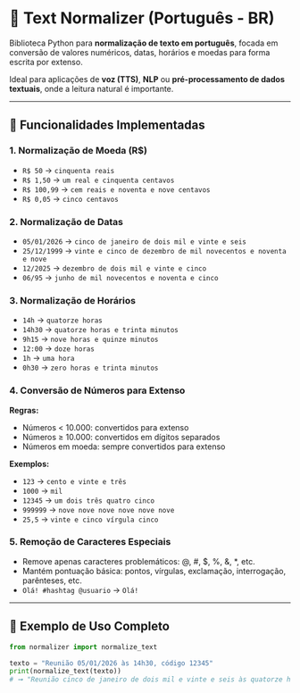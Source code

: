 # 🧠 Text Normalizer (Português - BR)

Biblioteca Python para **normalização de texto em português**, focada em conversão de valores numéricos, datas, horários e moedas para forma escrita por extenso.

Ideal para aplicações de **voz (TTS)**, **NLP** ou **pré-processamento de dados textuais**, onde a leitura natural é importante.

---

## 🧬 Funcionalidades Implementadas

### 1. Normalização de Moeda (R$)

- `R$ 50` → `cinquenta reais`
- `R$ 1,50` → `um real e cinquenta centavos`
- `R$ 100,99` → `cem reais e noventa e nove centavos`
- `R$ 0,05` → `cinco centavos`

### 2. Normalização de Datas

- `05/01/2026` → `cinco de janeiro de dois mil e vinte e seis`
- `25/12/1999` → `vinte e cinco de dezembro de mil novecentos e noventa e nove`
- `12/2025` → `dezembro de dois mil e vinte e cinco`
- `06/95` → `junho de mil novecentos e noventa e cinco`

### 3. Normalização de Horários

- `14h` → `quatorze horas`
- `14h30` → `quatorze horas e trinta minutos`
- `9h15` → `nove horas e quinze minutos`
- `12:00` → `doze horas`
- `1h` → `uma hora`
- `0h30` → `zero horas e trinta minutos`

### 4. Conversão de Números para Extenso

**Regras:**

- Números < 10.000: convertidos para extenso
- Números ≥ 10.000: convertidos em dígitos separados
- Números em moeda: sempre convertidos para extenso

**Exemplos:**

- `123` → `cento e vinte e três`
- `1000` → `mil`
- `12345` → `um dois três quatro cinco`
- `999999` → `nove nove nove nove nove nove`
- `25,5` → `vinte e cinco vírgula cinco`

### 5. Remoção de Caracteres Especiais

- Remove apenas caracteres problemáticos: @, #, $, %, &, *, etc.
- Mantém pontuação básica: pontos, vírgulas, exclamação, interrogação, parênteses, etc.
- `Olá! #hashtag @usuario` → `Olá!`

---

## 🧠 Exemplo de Uso Completo

```python
from normalizer import normalize_text

texto = "Reunião 05/01/2026 às 14h30, código 12345"
print(normalize_text(texto))
# ➞ "Reunião cinco de janeiro de dois mil e vinte e seis às quatorze horas e trinta minutos, código um dois três quatro cinco"
```
